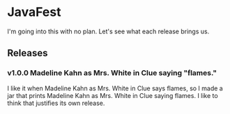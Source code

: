 # JavaFest
I'm going into this with no plan. Let's see what each release brings us.

## Releases
### v1.0.0 Madeline Kahn as Mrs. White in Clue saying "flames."
I like it when Madeline Kahn as Mrs. White in Clue says flames, so I made a jar that prints Madeline Kahn as Mrs. White in Clue saying flames. I like to think that justifies its own release.
